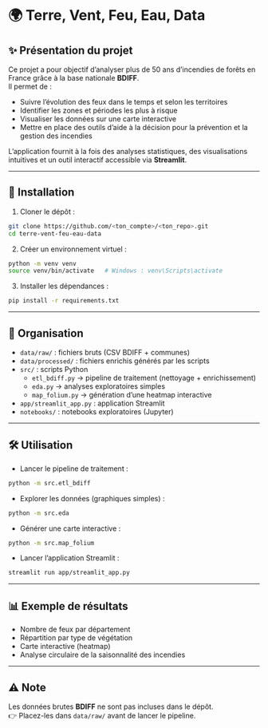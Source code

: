 # 🌍 Terre, Vent, Feu, Eau, Data

## ✨ Présentation du projet

Ce projet a pour objectif d’analyser plus de 50 ans d’incendies de forêts en France grâce à la base nationale **BDIFF**.  
Il permet de :
- Suivre l’évolution des feux dans le temps et selon les territoires  
- Identifier les zones et périodes les plus à risque  
- Visualiser les données sur une carte interactive  
- Mettre en place des outils d’aide à la décision pour la prévention et la gestion des incendies  

L’application fournit à la fois des analyses statistiques, des visualisations intuitives et un outil interactif accessible via **Streamlit**.

---

## 🚀 Installation

1. Cloner le dépôt :
```bash
git clone https://github.com/<ton_compte>/<ton_repo>.git
cd terre-vent-feu-eau-data
```

2. Créer un environnement virtuel :
```bash
python -m venv venv
source venv/bin/activate   # Windows : venv\Scripts\activate
```

3. Installer les dépendances :
```bash
pip install -r requirements.txt
```

---

## 📂 Organisation

- `data/raw/` : fichiers bruts (CSV BDIFF + communes)  
- `data/processed/` : fichiers enrichis générés par les scripts  
- `src/` : scripts Python  
  - `etl_bdiff.py` → pipeline de traitement (nettoyage + enrichissement)  
  - `eda.py` → analyses exploratoires simples  
  - `map_folium.py` → génération d’une heatmap interactive  
- `app/streamlit_app.py` : application Streamlit  
- `notebooks/` : notebooks exploratoires (Jupyter)  

---

## 🛠️ Utilisation

- Lancer le pipeline de traitement :
```bash
python -m src.etl_bdiff
```

- Explorer les données (graphiques simples) :
```bash
python -m src.eda
```

- Générer une carte interactive :
```bash
python -m src.map_folium
```

- Lancer l’application Streamlit :
```bash
streamlit run app/streamlit_app.py
```

---

## 📊 Exemple de résultats

- Nombre de feux par département  
- Répartition par type de végétation  
- Carte interactive (heatmap)  
- Analyse circulaire de la saisonnalité des incendies  

---

## ⚠️ Note

Les données brutes **BDIFF** ne sont pas incluses dans le dépôt.  
👉 Placez-les dans `data/raw/` avant de lancer le pipeline.
